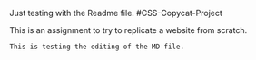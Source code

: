 Just testing with the Readme file.
#CSS-Copycat-Project

This is an assignment to try to replicate a website from scratch.
```
This is testing the editing of the MD file.
```